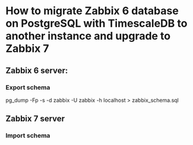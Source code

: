 # How to migrate Zabbix 6 database on PostgreSQL with TimescaleDB to another instance and upgrade to Zabbix 7

## Zabbix 6 server:

### Export schema
pg_dump -Fp -s -d zabbix -U zabbix -h localhost > zabbix_schema.sql



## Zabbix 7 server

### Import schema

